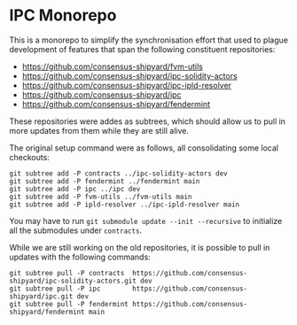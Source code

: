 # IPC Monorepo

This is a monorepo to simplify the synchronisation effort that used to plague development of features that span the following constituent repositories:
* https://github.com/consensus-shipyard/fvm-utils
* https://github.com/consensus-shipyard/ipc-solidity-actors
* https://github.com/consensus-shipyard/ipc-ipld-resolver
* https://github.com/consensus-shipyard/ipc
* https://github.com/consensus-shipyard/fendermint

These repositories were addes as subtrees, which should allow us to pull in more updates from them while they are still alive.

The original setup command were as follows, all consolidating some local checkouts:

```shell
git subtree add -P contracts ../ipc-solidity-actors dev
git subtree add -P fendermint ../fendermint main
git subtree add -P ipc ../ipc dev
git subtree add -P fvm-utils ../fvm-utils main
git subtree add -P ipld-resolver ../ipc-ipld-resolver main
```

You may have to run `git submodule update --init --recursive` to initialize all the submodules under `contracts`.

While we are still working on the old repositories, it is possible to pull in updates with the following commands:

```shell
git subtree pull -P contracts  https://github.com/consensus-shipyard/ipc-solidity-actors.git dev
git subtree pull -P ipc        https://github.com/consensus-shipyard/ipc.git dev
git subtree pull -P fendermint https://github.com/consensus-shipyard/fendermint main
```

